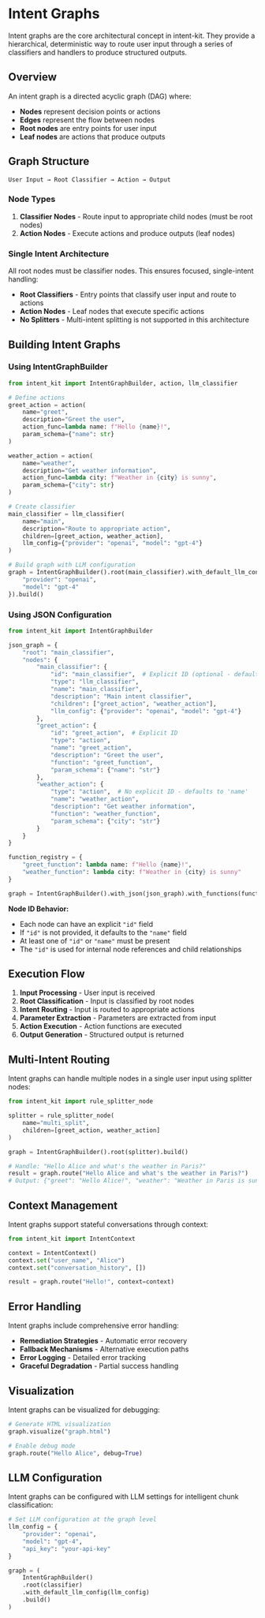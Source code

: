 # Intent Graphs

Intent graphs are the core architectural concept in intent-kit. They provide a hierarchical, deterministic way to route user input through a series of classifiers and handlers to produce structured outputs.

## Overview

An intent graph is a directed acyclic graph (DAG) where:

- **Nodes** represent decision points or actions
- **Edges** represent the flow between nodes
- **Root nodes** are entry points for user input
- **Leaf nodes** are actions that produce outputs

## Graph Structure

```text
User Input → Root Classifier → Action → Output
```

### Node Types

1. **Classifier Nodes** - Route input to appropriate child nodes (must be root nodes)
2. **Action Nodes** - Execute actions and produce outputs (leaf nodes)

### Single Intent Architecture

All root nodes must be classifier nodes. This ensures focused, single-intent handling:

- **Root Classifiers** - Entry points that classify user input and route to actions
- **Action Nodes** - Leaf nodes that execute specific actions
- **No Splitters** - Multi-intent splitting is not supported in this architecture

## Building Intent Graphs

### Using IntentGraphBuilder

```python
from intent_kit import IntentGraphBuilder, action, llm_classifier

# Define actions
greet_action = action(
    name="greet",
    description="Greet the user",
    action_func=lambda name: f"Hello {name}!",
    param_schema={"name": str}
)

weather_action = action(
    name="weather",
    description="Get weather information",
    action_func=lambda city: f"Weather in {city} is sunny",
    param_schema={"city": str}
)

# Create classifier
main_classifier = llm_classifier(
    name="main",
    description="Route to appropriate action",
    children=[greet_action, weather_action],
    llm_config={"provider": "openai", "model": "gpt-4"}
)

# Build graph with LLM configuration
graph = IntentGraphBuilder().root(main_classifier).with_default_llm_config({
    "provider": "openai",
    "model": "gpt-4"
}).build()
```

### Using JSON Configuration

```python
from intent_kit import IntentGraphBuilder

json_graph = {
    "root": "main_classifier",
    "nodes": {
        "main_classifier": {
            "id": "main_classifier",  # Explicit ID (optional - defaults to 'name')
            "type": "llm_classifier",
            "name": "main_classifier",
            "description": "Main intent classifier",
            "children": ["greet_action", "weather_action"],
            "llm_config": {"provider": "openai", "model": "gpt-4"}
        },
        "greet_action": {
            "id": "greet_action",  # Explicit ID
            "type": "action",
            "name": "greet_action",
            "description": "Greet the user",
            "function": "greet_function",
            "param_schema": {"name": "str"}
        },
        "weather_action": {
            "type": "action",  # No explicit ID - defaults to 'name'
            "name": "weather_action",
            "description": "Get weather information",
            "function": "weather_function",
            "param_schema": {"city": "str"}
        }
    }
}

function_registry = {
    "greet_function": lambda name: f"Hello {name}!",
    "weather_function": lambda city: f"Weather in {city} is sunny"
}

graph = IntentGraphBuilder().with_json(json_graph).with_functions(function_registry).build()
```

**Node ID Behavior:**
- Each node can have an explicit `"id"` field
- If `"id"` is not provided, it defaults to the `"name"` field
- At least one of `"id"` or `"name"` must be present
- The `"id"` is used for internal node references and child relationships

## Execution Flow

1. **Input Processing** - User input is received
2. **Root Classification** - Input is classified by root nodes
3. **Intent Routing** - Input is routed to appropriate actions
4. **Parameter Extraction** - Parameters are extracted from input
5. **Action Execution** - Action functions are executed
6. **Output Generation** - Structured output is returned

## Multi-Intent Routing

Intent graphs can handle multiple nodes in a single user input using splitter nodes:

```python
from intent_kit import rule_splitter_node

splitter = rule_splitter_node(
    name="multi_split",
    children=[greet_action, weather_action]
)

graph = IntentGraphBuilder().root(splitter).build()

# Handle: "Hello Alice and what's the weather in Paris?"
result = graph.route("Hello Alice and what's the weather in Paris?")
# Output: {"greet": "Hello Alice!", "weather": "Weather in Paris is sunny"}
```

## Context Management

Intent graphs support stateful conversations through context:

```python
from intent_kit import IntentContext

context = IntentContext()
context.set("user_name", "Alice")
context.set("conversation_history", [])

result = graph.route("Hello!", context=context)
```

## Error Handling

Intent graphs include comprehensive error handling:

- **Remediation Strategies** - Automatic error recovery
- **Fallback Mechanisms** - Alternative execution paths
- **Error Logging** - Detailed error tracking
- **Graceful Degradation** - Partial success handling

## Visualization

Intent graphs can be visualized for debugging:

```python
# Generate HTML visualization
graph.visualize("graph.html")

# Enable debug mode
graph.route("Hello Alice", debug=True)
```

## LLM Configuration

Intent graphs can be configured with LLM settings for intelligent chunk classification:

```python
# Set LLM configuration at the graph level
llm_config = {
    "provider": "openai",
    "model": "gpt-4",
    "api_key": "your-api-key"
}

graph = (
    IntentGraphBuilder()
    .root(classifier)
    .with_default_llm_config(llm_config)
    .build()
)
```
